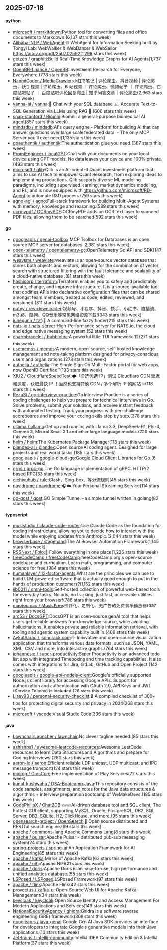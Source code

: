 ## 2025-07-18

#### python
* [microsoft / markitdown](https://github.com/microsoft/markitdown):Python tool for converting files and office documents to Markdown.(6,137 stars this week)
* [Alibaba-NLP / WebAgent](https://github.com/Alibaba-NLP/WebAgent):🌐 WebAgent for Information Seeking built by Tongyi Lab: WebWalker & WebDancer & WebSailor https://arxiv.org/pdf/2507.02592(1,298 stars this week)
* [getzep / graphiti](https://github.com/getzep/graphiti):Build Real-Time Knowledge Graphs for AI Agents(1,737 stars this week)
* [OpenBB-finance / OpenBB](https://github.com/OpenBB-finance/OpenBB):Investment Research for Everyone, Everywhere.(778 stars this week)
* [NanmiCoder / MediaCrawler](https://github.com/NanmiCoder/MediaCrawler):小红书笔记 | 评论爬虫、抖音视频 | 评论爬虫、快手视频 | 评论爬虫、B 站视频 ｜ 评论爬虫、微博帖子 ｜ 评论爬虫、百度贴吧帖子 ｜ 百度贴吧评论回复爬虫 | 知乎问答文章｜评论爬虫(2,963 stars this week)
* [vanna-ai / vanna](https://github.com/vanna-ai/vanna):🤖 Chat with your SQL database 📊. Accurate Text-to-SQL Generation via LLMs using RAG 🔄.(606 stars this week)
* [snap-stanford / Biomni](https://github.com/snap-stanford/Biomni):Biomni: a general-purpose biomedical AI agent(857 stars this week)
* [mindsdb / mindsdb](https://github.com/mindsdb/mindsdb):AI's query engine - Platform for building AI that can answer questions over large scale federated data. - The only MCP Server you'll ever need(1,135 stars this week)
* [goauthentik / authentik](https://github.com/goauthentik/authentik):The authentication glue you need.(387 stars this week)
* [PromtEngineer / localGPT](https://github.com/PromtEngineer/localGPT):Chat with your documents on your local device using GPT models. No data leaves your device and 100% private.(493 stars this week)
* [microsoft / qlib](https://github.com/microsoft/qlib):Qlib is an AI-oriented Quant investment platform that aims to use AI tech to empower Quant Research, from exploring ideas to implementing productions. Qlib supports diverse ML modeling paradigms, including supervised learning, market dynamics modeling, and RL, and is now equipped with https://github.com/microsoft/RD-Agent to automate R&D process.(759 stars this week)
* [agno-agi / agno](https://github.com/agno-agi/agno):Full-stack framework for building Multi-Agent Systems with memory, knowledge and reasoning.(589 stars this week)
* [ocrmypdf / OCRmyPDF](https://github.com/ocrmypdf/OCRmyPDF):OCRmyPDF adds an OCR text layer to scanned PDF files, allowing them to be searched(592 stars this week)

#### go
* [googleapis / genai-toolbox](https://github.com/googleapis/genai-toolbox):MCP Toolbox for Databases is an open source MCP server for databases.(2,381 stars this week)
* [open-telemetry / opentelemetry-go](https://github.com/open-telemetry/opentelemetry-go):OpenTelemetry Go API and SDK(147 stars this week)
* [weaviate / weaviate](https://github.com/weaviate/weaviate):Weaviate is an open-source vector database that stores both objects and vectors, allowing for the combination of vector search with structured filtering with the fault tolerance and scalability of a cloud-native database .(81 stars this week)
* [hashicorp / terraform](https://github.com/hashicorp/terraform):Terraform enables you to safely and predictably create, change, and improve infrastructure. It is a source-available tool that codifies APIs into declarative configuration files that can be shared amongst team members, treated as code, edited, reviewed, and versioned.(311 stars this week)
* [putyy / res-downloader](https://github.com/putyy/res-downloader):视频号、小程序、抖音、快手、小红书、直播流、m3u8、酷狗、QQ音乐等常见网络资源下载!(343 stars this week)
* [junegunn / fzf](https://github.com/junegunn/fzf):🌸 A command-line fuzzy finder(215 stars this week)
* [nats-io / nats-server](https://github.com/nats-io/nats-server):High-Performance server for NATS.io, the cloud and edge native messaging system.(52 stars this week)
* [charmbracelet / bubbletea](https://github.com/charmbracelet/bubbletea):A powerful little TUI framework 🏗(271 stars this week)
* [usememos / memos](https://github.com/usememos/memos):A modern, open-source, self-hosted knowledge management and note-taking platform designed for privacy-conscious users and organizations.(278 stars this week)
* [authelia / authelia](https://github.com/authelia/authelia):The Single Sign-On Multi-Factor portal for web apps, now OpenID Certified™(193 stars this week)
* [XIU2 / CloudflareSpeedTest](https://github.com/XIU2/CloudflareSpeedTest):🌩「自选优选 IP」测试 Cloudflare CDN 延迟和速度，获取最快 IP ！当然也支持其他 CDN / 多个解析 IP 的网站 ~(118 stars this week)
* [RezaSi / go-interview-practice](https://github.com/RezaSi/go-interview-practice):Go Interview Practice is a series of coding challenges to help you prepare for technical interviews in Go. Solve problems, submit your solutions, and receive instant feedback with automated testing. Track your progress with per-challenge scoreboards and improve your coding skills step by step.(378 stars this week)
* [ollama / ollama](https://github.com/ollama/ollama):Get up and running with Llama 3.3, DeepSeek-R1, Phi-4, Gemma 3, Mistral Small 3.1 and other large language models.(729 stars this week)
* [helm / helm](https://github.com/helm/helm):The Kubernetes Package Manager(118 stars this week)
* [plandex-ai / plandex](https://github.com/plandex-ai/plandex):Open source AI coding agent. Designed for large projects and real world tasks.(185 stars this week)
* [googleapis / google-cloud-go](https://github.com/googleapis/google-cloud-go):Google Cloud Client Libraries for Go.(6 stars this week)
* [grpc / grpc-go](https://github.com/grpc/grpc-go):The Go language implementation of gRPC. HTTP/2 based RPC(33 stars this week)
* [qichiyuhub / rule](https://github.com/qichiyuhub/rule):Clash、Sing-box、等分流规则(45 stars this week)
* [navidrome / navidrome](https://github.com/navidrome/navidrome):🎧☁️ Your Personal Streaming Service(114 stars this week)
* [go-gost / gost](https://github.com/go-gost/gost):GO Simple Tunnel - a simple tunnel written in golang(82 stars this week)

#### typescript
* [musistudio / claude-code-router](https://github.com/musistudio/claude-code-router):Use Claude Code as the foundation for coding infrastructure, allowing you to decide how to interact with the model while enjoying updates from Anthropic.(2,044 stars this week)
* [browserbase / stagehand](https://github.com/browserbase/stagehand):The AI Browser Automation Framework(1,145 stars this week)
* [RSSNext / Folo](https://github.com/RSSNext/Folo):🧡 Follow everything in one place(1,226 stars this week)
* [freeCodeCamp / freeCodeCamp](https://github.com/freeCodeCamp/freeCodeCamp):freeCodeCamp.org's open-source codebase and curriculum. Learn math, programming, and computer science for free.(984 stars this week)
* [humanlayer / 12-factor-agents](https://github.com/humanlayer/12-factor-agents):What are the principles we can use to build LLM-powered software that is actually good enough to put in the hands of production customers?(1,152 stars this week)
* [iib0011 / omni-tools](https://github.com/iib0011/omni-tools):Self-hosted collection of powerful web-based tools for everyday tasks. No ads, no tracking, just fast, accessible utilities right from your browser!(786 stars this week)
* [maotoumao / MusicFree](https://github.com/maotoumao/MusicFree):插件化、定制化、无广告的免费音乐播放器(697 stars this week)
* [arc53 / DocsGPT](https://github.com/arc53/DocsGPT):DocsGPT is an open-source genAI tool that helps users get reliable answers from knowledge source, while avoiding hallucinations. It enables private and reliable information retrieval, with tooling and agentic system capability built in.(406 stars this week)
* [AykutSarac / jsoncrack.com](https://github.com/AykutSarac/jsoncrack.com):✨ Innovative and open-source visualization application that transforms various data formats, such as JSON, YAML, XML, CSV and more, into interactive graphs.(764 stars this week)
* [johannesjo / super-productivity](https://github.com/johannesjo/super-productivity):Super Productivity is an advanced todo list app with integrated Timeboxing and time tracking capabilities. It also comes with integrations for Jira, GitLab, GitHub and Open Project.(142 stars this week)
* [googleapis / google-api-nodejs-client](https://github.com/googleapis/google-api-nodejs-client):Google's officially supported Node.js client library for accessing Google APIs. Support for authorization and authentication with OAuth 2.0, API Keys and JWT (Service Tokens) is included.(26 stars this week)
* [Lissy93 / personal-security-checklist](https://github.com/Lissy93/personal-security-checklist):🔒 A compiled checklist of 300+ tips for protecting digital security and privacy in 2024(268 stars this week)
* [microsoft / vscode](https://github.com/microsoft/vscode):Visual Studio Code(336 stars this week)

#### java
* [LawnchairLauncher / lawnchair](https://github.com/LawnchairLauncher/lawnchair):No clever tagline needed.(85 stars this week)
* [ashishps1 / awesome-leetcode-resources](https://github.com/ashishps1/awesome-leetcode-resources):Awesome LeetCode resources to learn Data Structures and Algorithms and prepare for Coding Interviews.(280 stars this week)
* [aeron-io / aeron](https://github.com/aeron-io/aeron):Efficient reliable UDP unicast, UDP multicast, and IPC message transport(124 stars this week)
* [microg / GmsCore](https://github.com/microg/GmsCore):Free implementation of Play Services(72 stars this week)
* [kunal-kushwaha / DSA-Bootcamp-Java](https://github.com/kunal-kushwaha/DSA-Bootcamp-Java):This repository consists of the code samples, assignments, and notes for the Java data structures & algorithms + interview preparation bootcamp of WeMakeDevs.(185 stars this week)
* [CodePhiliaX / Chat2DB](https://github.com/CodePhiliaX/Chat2DB):🔥🔥🔥AI-driven database tool and SQL client, The hottest GUI client, supporting MySQL, Oracle, PostgreSQL, DB2, SQL Server, DB2, SQLite, H2, ClickHouse, and more.(95 stars this week)
* [opensearch-project / OpenSearch](https://github.com/opensearch-project/OpenSearch):🔎 Open source distributed and RESTful search engine.(69 stars this week)
* [apache / commons-lang](https://github.com/apache/commons-lang):Apache Commons Lang(8 stars this week)
* [apache / pulsar](https://github.com/apache/pulsar):Apache Pulsar - distributed pub-sub messaging system(24 stars this week)
* [spring-projects / spring-ai](https://github.com/spring-projects/spring-ai):An Application Framework for AI Engineering(85 stars this week)
* [apache / kafka](https://github.com/apache/kafka):Mirror of Apache Kafka(63 stars this week)
* [apache / nifi](https://github.com/apache/nifi):Apache NiFi(21 stars this week)
* [apache / doris](https://github.com/apache/doris):Apache Doris is an easy-to-use, high performance and unified analytics database.(55 stars this week)
* [LSPosed / LSPosed](https://github.com/LSPosed/LSPosed):LSPosed Framework(97 stars this week)
* [apache / flink](https://github.com/apache/flink):Apache Flink(42 stars this week)
* [provectus / kafka-ui](https://github.com/provectus/kafka-ui):Open-Source Web UI for Apache Kafka Management(34 stars this week)
* [keycloak / keycloak](https://github.com/keycloak/keycloak):Open Source Identity and Access Management For Modern Applications and Services(149 stars this week)
* [NationalSecurityAgency / ghidra](https://github.com/NationalSecurityAgency/ghidra):Ghidra is a software reverse engineering (SRE) framework(308 stars this week)
* [googleapis / java-genai](https://github.com/googleapis/java-genai):Google Gen AI Java SDK provides an interface for developers to integrate Google's generative models into their Java applications.(10 stars this week)
* [JetBrains / intellij-community](https://github.com/JetBrains/intellij-community):IntelliJ IDEA Community Edition & IntelliJ Platform(37 stars this week)
